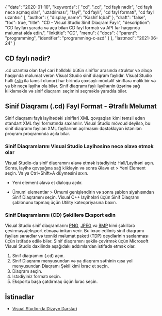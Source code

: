 {
  "date": "2020-01-10",
  "keywords": [
"cd",
".cd",
"cd faylı nədir",
"cd faylı necə açmaq olar",
"uzadılması",
"fayl",
"cd faylı",
"cd fayl formatı",
"cd fayl uzantısı"
],
  "author": {
    "display_name": "Kashif Iqbal"
},
  "draft": "false",
  "toc": true,
  "title": "CD - Visual Studio Sinif Diaqram Faylı",
  "description": "CD faylları yarada və aça bilən CD fayl formatı və API-lər haqqında məlumat əldə edin.",
  "linktitle": "CD",
  "menu": {
    "docs": {
      "parent": "programming",
      "identifier": "programming-c-azd"
}
},
  "lastmod": "2021-06-24"
}

## CD faylı nədir?

.cd uzantısı olan fayl cari həlldəki bütün siniflər arasında struktur və əlaqə haqqında məlumat verən Visual Studio sinif diaqram faylıdır. Visual Studio həlli ([.sln](/programming/sln/) ilə təmsil olunur) hər birində çoxsaylı müxtəlif siniflərə malik bir və ya bir neçə layihə ola bilər. Sinif diaqramı faylı layihənin üzərinə sağ klikləməklə və sinif diaqramı seçimini seçməklə yaradıla bilər.

## Sinif Diaqramı (.cd) Fayl Format - Ətraflı Məlumat

Sinif diaqramı faylı layihədəki sinifləri XML qovşaqları kimi təmsil edən standart XML fayl formatında saxlanılır. Visual Studio mövcud deyilsə, bu sinif diaqramı faylları XML fayllarının açılmasını dəstəkləyən istənilən proqram proqramında açıla bilər.

### Sinif Diaqramlarını Visual Studio Layihəsinə necə əlavə etmək olar

Visual Studio-da sinif diaqramını əlavə etmək istədiyiniz Həll/Layihəni açın. Sonra, layihə qovşağına sağ klikləyin və sonra Əlavə et > Yeni Element seçin. Və ya Ctrl+Shift+A düyməsini sıxın.

 * Yeni element əlavə et dialoqu açılır.

 * Ümumi elementlər > Ümumi genişləndirin və sonra şablon siyahısından Sinif Diaqramını seçin. Visual C++ layihələri üçün Sinif Diaqramı şablonunu tapmaq üçün Utility kateqoriyasına baxın.

### Sinif Diaqramlarını (CD) Şəkillərə Eksport edin

Visual Studio sinif diaqramlarını [PNG](/image/png/), [JPEG](/image/jpeg/) və [BMP](/image/bmp/) kimi şəkillərə çevirməyə/eksport etməyə imkan verir. Bu ixrac edilmiş sinif diaqramı faylları sənədlər və texniki məlumat paketi (TDP) qeydlərinin saxlanması üçün istifadə edilə bilər. Sinif diaqramını şəkilə çevirmək üçün Microsoft Visual Studio daxilində aşağıdakı addımlardan istifadə etmək olar.

1. Sinif diaqramını (.cd) açın.
1. Sinif Diaqramı menyusundan və ya diaqram səthinin qısa yol menyusundan Diaqramı Şəkil kimi İxrac et seçin.
1. Diaqram seçin.
1. İstədiyiniz formatı seçin.
1. Eksportu başa çatdırmaq üçün İxrac seçin.

## İstinadlar

* [Visual Studio-da Dizayn Dərsləri](https://learn.microsoft.com/en-us/visualstudio/ide/class-designer/designing-and-viewing-classes-and-types?view=vs-2019)


